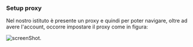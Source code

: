 ### Setup proxy

Nel nostro istituto è presente un proxy e quindi per poter
navigare, oltre ad avere l'account, occorre impostare il proxy come
in figura:

![screenShot](https://raw.github.com/sdoro/netkit-livecd/master/tips/img/proxy.png).

